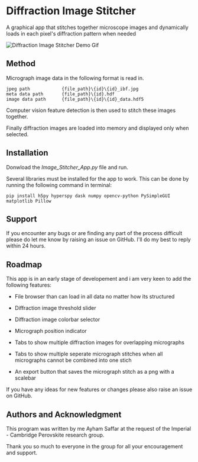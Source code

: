 # Diffraction Image Stitcher

A graphical app that stitches together microscope images and dynamically loads in each pixel's diffraction pattern when needed

![Diffraction Image Stitcher Demo Gif](https://media.giphy.com/media/UDU0L4m2JzESLGVdPf/giphy.gif)

## Method

Micrograph image data in the following format is read in.

    jpeg path            {file_path}\{id}\{id}_ibf.jpg
    meta data path       {file_path}\{id}.hdf
    image data path      {file_path}\{id}\{id}_data.hdf5

Computer vision feature detection is then used to stitch these images together.

Finally diffraction images are loaded into memory and displayed only when selected.

## Installation

Donwload the *Image_Stitcher_App.py* file and run.

Several libraries must be installed for the app to work. This can be done by running the following command in terminal:

    pip install h5py hyperspy dask numpy opencv-python PySimpleGUI matplotlib Pillow

## Support

If you encounter any bugs or are finding any part of the process difficult please do let me know by raising an issue on GitHub. I'll do my best to reply within 24 hours.

## Roadmap

This app is in an early stage of developement and i am very keen to add the following features:

- File browser than can load in all data no matter how its structured

- Diffraction image threshold slider

- Diffraction image colorbar selector

- Micrograph position indicator

- Tabs to show multiple diffraction images for overlapping micrographs

- Tabs to show multiple seperate micrograph stitches when all micrographs cannot be combined into one stich

- An export button that saves the micrograph stitch as a png with a scalebar

If you have any ideas for new features or changes please also raise an issue on GitHub.

## Authors and Acknowledgment

This program was written by me Ayham Saffar at the request of the Imperial - Cambridge Perovskite research group.

Thank you so much to everyone in the group for all your encouragement and support.
